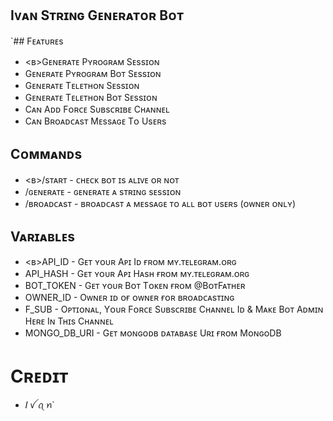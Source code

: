 ## Iᴠᴀɴ Sᴛʀɪɴɢ Gᴇɴᴇʀᴀᴛᴏʀ Bᴏᴛ 
 
`## Fᴇᴀᴛᴜʀᴇs

- <ʙ>Gᴇɴᴇʀᴀᴛᴇ Pʏʀᴏɢʀᴀᴍ Sᴇssɪᴏɴ
- Gᴇɴᴇʀᴀᴛᴇ Pʏʀᴏɢʀᴀᴍ Bᴏᴛ Sᴇssɪᴏɴ
- Gᴇɴᴇʀᴀᴛᴇ Tᴇʟᴇᴛʜᴏɴ Sᴇssɪᴏɴ
- Gᴇɴᴇʀᴀᴛᴇ Tᴇʟᴇᴛʜᴏɴ Bᴏᴛ Sᴇssɪᴏɴ
- Cᴀɴ Aᴅᴅ Fᴏʀᴄᴇ Sᴜʙsᴄʀɪʙᴇ Cʜᴀɴɴᴇʟ
- Cᴀɴ Bʀᴏᴀᴅᴄᴀsᴛ Mᴇssᴀɢᴇ Tᴏ Usᴇʀs

## Cᴏᴍᴍᴀɴᴅs

- <ʙ>/sᴛᴀʀᴛ - ᴄʜᴇᴄᴋ ʙᴏᴛ ɪs ᴀʟɪᴠᴇ ᴏʀ ɴᴏᴛ
- /ɢᴇɴᴇʀᴀᴛᴇ - ɢᴇɴᴇʀᴀᴛᴇ ᴀ sᴛʀɪɴɢ sᴇssɪᴏɴ 
- /ʙʀᴏᴀᴅᴄᴀsᴛ - ʙʀᴏᴀᴅᴄᴀsᴛ ᴀ ᴍᴇssᴀɢᴇ ᴛᴏ ᴀʟʟ ʙᴏᴛ ᴜsᴇʀs (ᴏᴡɴᴇʀ ᴏɴʟʏ)

##  Vᴀʀɪᴀʙʟᴇs

- <ʙ>API_ID - Gᴇᴛ ʏᴏᴜʀ Aᴘɪ Iᴅ ғʀᴏᴍ ᴍʏ.ᴛᴇʟᴇɢʀᴀᴍ.ᴏʀɢ
- API_HASH - Gᴇᴛ ʏᴏᴜʀ Aᴘɪ Hᴀsʜ ғʀᴏᴍ ᴍʏ.ᴛᴇʟᴇɢʀᴀᴍ.ᴏʀɢ
- BOT_TOKEN - Gᴇᴛ ʏᴏᴜʀ Bᴏᴛ Tᴏᴋᴇɴ ғʀᴏᴍ @BᴏᴛFᴀᴛʜᴇʀ
- OWNER_ID - Oᴡɴᴇʀ ɪᴅ ᴏғ ᴏᴡɴᴇʀ ғᴏʀ ʙʀᴏᴀᴅᴄᴀsᴛɪɴɢ
- F_SUB - Oᴘᴛɪᴏɴᴀʟ, Yᴏᴜʀ Fᴏʀᴄᴇ Sᴜʙsᴄʀɪʙᴇ Cʜᴀɴɴᴇʟ Iᴅ & Mᴀᴋᴇ Bᴏᴛ Aᴅᴍɪɴ Hᴇʀᴇ Iɴ Tʜɪs Cʜᴀɴɴᴇʟ 
- MONGO_DB_URI - Gᴇᴛ ᴍᴏɴɢᴏᴅʙ ᴅᴀᴛᴀʙᴀsᴇ Uʀɪ ғʀᴏᴍ MᴏɴɢᴏDB 

# Cʀᴇᴅɪᴛ 

 - 𝐼 ꪜ ꪖ ꪀ`
